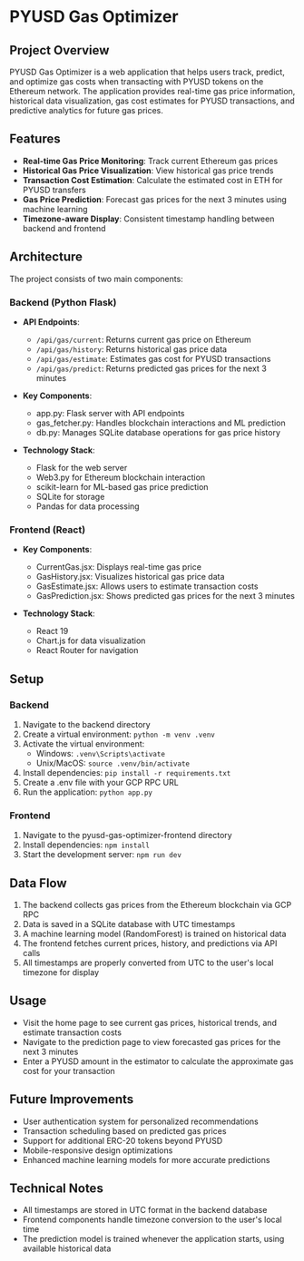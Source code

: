 # PYUSD Gas Optimizer

## Project Overview

PYUSD Gas Optimizer is a web application that helps users track, predict, and optimize gas costs when transacting with PYUSD tokens on the Ethereum network. The application provides real-time gas price information, historical data visualization, gas cost estimates for PYUSD transactions, and predictive analytics for future gas prices.

## Features

- **Real-time Gas Price Monitoring**: Track current Ethereum gas prices
- **Historical Gas Price Visualization**: View historical gas price trends
- **Transaction Cost Estimation**: Calculate the estimated cost in ETH for PYUSD transfers
- **Gas Price Prediction**: Forecast gas prices for the next 3 minutes using machine learning
- **Timezone-aware Display**: Consistent timestamp handling between backend and frontend

## Architecture

The project consists of two main components:

### Backend (Python Flask)

- **API Endpoints**:
  - `/api/gas/current`: Returns current gas price on Ethereum
  - `/api/gas/history`: Returns historical gas price data
  - `/api/gas/estimate`: Estimates gas cost for PYUSD transactions
  - `/api/gas/predict`: Returns predicted gas prices for the next 3 minutes

- **Key Components**:
  - app.py: Flask server with API endpoints
  - gas_fetcher.py: Handles blockchain interactions and ML prediction
  - db.py: Manages SQLite database operations for gas price history

- **Technology Stack**:
  - Flask for the web server
  - Web3.py for Ethereum blockchain interaction
  - scikit-learn for ML-based gas price prediction
  - SQLite for storage
  - Pandas for data processing

### Frontend (React)

- **Key Components**:
  - CurrentGas.jsx: Displays real-time gas price
  - GasHistory.jsx: Visualizes historical gas price data
  - GasEstimate.jsx: Allows users to estimate transaction costs
  - GasPrediction.jsx: Shows predicted gas prices for the next 3 minutes

- **Technology Stack**:
  - React 19
  - Chart.js for data visualization
  - React Router for navigation

## Setup

### Backend

1. Navigate to the backend directory
2. Create a virtual environment: `python -m venv .venv`
3. Activate the virtual environment:
   - Windows: `.venv\Scripts\activate`
   - Unix/MacOS: `source .venv/bin/activate`
4. Install dependencies: `pip install -r requirements.txt`
5. Create a .env file with your GCP RPC URL
6. Run the application: `python app.py`

### Frontend

1. Navigate to the pyusd-gas-optimizer-frontend directory
2. Install dependencies: `npm install`
3. Start the development server: `npm run dev`

## Data Flow

1. The backend collects gas prices from the Ethereum blockchain via GCP RPC
2. Data is saved in a SQLite database with UTC timestamps
3. A machine learning model (RandomForest) is trained on historical data
4. The frontend fetches current prices, history, and predictions via API calls
5. All timestamps are properly converted from UTC to the user's local timezone for display

## Usage

- Visit the home page to see current gas prices, historical trends, and estimate transaction costs
- Navigate to the prediction page to view forecasted gas prices for the next 3 minutes
- Enter a PYUSD amount in the estimator to calculate the approximate gas cost for your transaction

## Future Improvements

- User authentication system for personalized recommendations
- Transaction scheduling based on predicted gas prices
- Support for additional ERC-20 tokens beyond PYUSD
- Mobile-responsive design optimizations
- Enhanced machine learning models for more accurate predictions

## Technical Notes

- All timestamps are stored in UTC format in the backend database
- Frontend components handle timezone conversion to the user's local time
- The prediction model is trained whenever the application starts, using available historical data